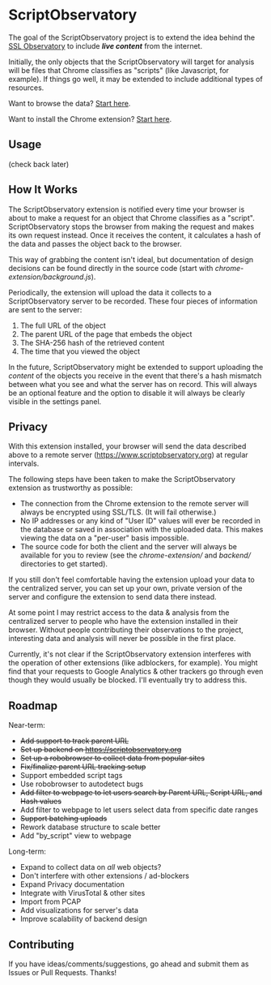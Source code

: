 ScriptObservatory
=================

The goal of the ScriptObservatory project is to extend the idea behind the 
[SSL Observatory](https://www.eff.org/observatory) to include **_live content_**
from the internet.

Initially, the only objects that the ScriptObservatory will target for analysis 
will be files that Chrome classifies as "scripts" (like Javascript, for example).
If things go well, it may be extended to include additional types of resources.

Want to browse the data? [Start here](https://www.scriptobservatory.org).

Want to install the Chrome extension? 
[Start here](https://github.com/andy11/ScriptObservatory#usage).


Usage
-----

(check back later)


How It Works
------------

The ScriptObservatory extension is notified every time your browser is about to
make a request for an object that Chrome classifies as a "script". ScriptObservatory
stops the browser from making the request and makes its own request instead.
Once it receives the content, it calculates a hash of the data and passes the object
back to the browser.

This way of grabbing the content isn't ideal, but documentation of design decisions 
can be found directly in the source code (start with *chrome-extension/background.js*).

Periodically, the extension will upload the data it collects to a ScriptObservatory
server to be recorded. These four pieces of information are sent to the server:
 1. The full URL of the object
 2. The parent URL of the page that embeds the object
 3. The SHA-256 hash of the retrieved content
 4. The time that you viewed the object

In the future, ScriptObservatory might be extended to support uploading the *content*
of the objects you receive in the event that there's a hash mismatch between what you 
see and what the server has on record. This will always be an optional feature and 
the option to disable it will always be clearly visible in the settings panel.


Privacy
-------

With this extension installed, your browser will send the data described above to a 
remote server (https://www.scriptobservatory.org) at regular intervals.

The following steps have been taken to make the ScriptObservatory extension as 
trustworthy as possible:
 - The connection from the Chrome extension to the remote server will always be encrypted 
   using SSL/TLS. (It will fail otherwise.)
 - No IP addresses or any kind of "User ID" values will ever be recorded in the database or 
   saved in association with the uploaded data. This makes viewing the data on a "per-user"
   basis impossible.
 - The source code for both the client and the server will always be available for you to 
   review (see the *chrome-extension/* and *backend/* directories to get started).

If you still don't feel comfortable having the extension upload your data to the centralized
server, you can set up your own, private version of the server and configure the extension 
to send data there instead.

At some point I may restrict access to the data & analysis from the centralized server 
to people who have the extension installed in their browser. Without people contributing 
their observations to the project, interesting data and analysis will never be possible 
in the first place.

Currently, it's not clear if the ScriptObservatory extension interferes with 
the operation of other extensions (like adblockers, for example). You might find that your 
requests to Google Analytics & other trackers go through even though they would 
usually be blocked. I'll eventually try to address this.


Roadmap
-------

Near-term:
 - ~~Add support to track parent URL~~
 - ~~Set up backend on https://scriptobservatory.org~~
 - ~~Set up a robobrowser to collect data from popular sites~~
 - ~~Fix/finalize parent URL tracking setup~~
 - Support embedded script tags
 - Use robobrowser to autodetect bugs
 - ~~Add filter to webpage to let users search by Parent URL, Script URL, and Hash values~~
 - Add filter to webpage to let users select data from specific date ranges
 - ~~Support batching uploads~~
 - Rework database structure to scale better
 - Add "by_script" view to webpage

Long-term:
 - Expand to collect data on _all_ web objects?
 - Don't interfere with other extensions / ad-blockers
 - Expand Privacy documentation
 - Integrate with VirusTotal & other sites
 - Import from PCAP
 - Add visualizations for server's data
 - Improve scalability of backend design


Contributing
------------

If you have ideas/comments/suggestions, go ahead and submit them as Issues or Pull Requests. Thanks!


